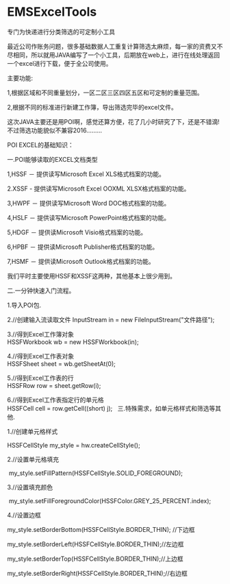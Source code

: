# EMSExcelTools

专门为快递进行分类筛选的可定制小工具

最近公司作账务问题，很多基础数据人工重复计算筛选太麻烦，每一家的资费又不尽相同，所以就用JAVA编写了一个小工具，后期放在web上，进行在线处理返回一个excel进行下载，便于全公司使用。


主要功能:

1,根据区域和不同重量划分，一区二区三区四区五区和可定制的重量范围。

2,根据不同的标准进行新建工作簿，导出筛选完毕的excel文件。

这次JAVA主要还是用POI啊，感觉还算方便，花了几小时研究了下，还是不错滴!不过筛选功能貌似不兼容2016.........

POI EXCEL的基础知识：

一.POI能够读取的EXCEL文档类型

1,HSSF － 提供读写Microsoft Excel XLS格式档案的功能。

2.XSSF - 提供读写Microsoft Excel OOXML XLSX格式档案的功能。

3,HWPF － 提供读写Microsoft Word DOC格式档案的功能。

4,HSLF － 提供读写Microsoft PowerPoint格式档案的功能。

5,HDGF － 提供读Microsoft Visio格式档案的功能。

6,HPBF － 提供读Microsoft Publisher格式档案的功能。

7,HSMF － 提供读Microsoft Outlook格式档案的功能。

我们平时主要使用HSSF和XSSF这两种，其他基本上很少用到。

二.一分钟快速入门流程。

1.导入POI包.

2.//创建输入流读取文件
  InputStream in = new FileInputStream("文件路径"); 

3.//得到Excel工作簿对象    
  HSSFWorkbook wb = new HSSFWorkbook(in);  

4.//得到Excel工作表对象    
  HSSFSheet sheet = wb.getSheetAt(0);   

5.//得到Excel工作表的行    
  HSSFRow row = sheet.getRow(i);  

6.//得到Excel工作表指定行的单元格    
  HSSFCell cell = row.getCell((short) j);
  
三.特殊需求，如单元格样式和筛选等其他.

1.//创建单元格样式

  HSSFCellStyle my_style = hw.createCellStyle();

2.//设置单元格填充 

  my_style.setFillPattern(HSSFCellStyle.SOLID_FOREGROUND);

3.//设置填充颜色

  my_style.setFillForegroundColor(HSSFColor.GREY_25_PERCENT.index);

4.//设置边框

  my_style.setBorderBottom(HSSFCellStyle.BORDER_THIN); //下边框        
  
  my_style.setBorderLeft(HSSFCellStyle.BORDER_THIN);//左边框   
  
  my_style.setBorderTop(HSSFCellStyle.BORDER_THIN);//上边框    
  
  my_style.setBorderRight(HSSFCellStyle.BORDER_THIN);//右边框   

